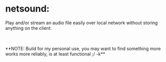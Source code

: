 # netsound:
<p> Play and/or stream an audio file easily over local network without storing
anything on the client.</p>
<br><br>
**NOTE: Build for my personal use, you may want to find something
more works more reliably, is at least functional ;/ -k**
